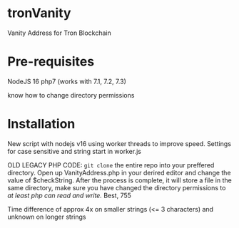 # tronVanity
Vanity Address for Tron Blockchain
# Pre-requisites
NodeJS 16
php7 (works with 7.1, 7.2, 7.3)

know how to change directory permissions
# Installation
New script with nodejs v16 using worker threads to improve speed. Settings for case sensitive and string start in worker.js

OLD LEGACY PHP CODE: `git clone` the entire repo into your preffered directory. Open up VanityAddress.php in your derired editor and change the value of $checkString. 
After the process is complete, it will store a file in the same directory, make sure you have changed the directory permissions to _at least php can read and write._ Best, 755

Time difference of approx 4x on smaller strings (<= 3 characters) and unknown on longer strings

